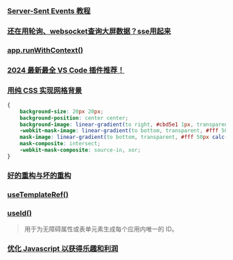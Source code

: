 ### [Server-Sent Events 教程](https://www.ruanyifeng.com/blog/2017/05/server-sent_events.html)

### [还在用轮询、websocket查询大屏数据？sse用起来](https://juejin.cn/post/7424908830902042658)

### [app.runWithContext()](https://cn.vuejs.org/api/application#app-runwithcontext)

### [2024 最新最全 VS Code 插件推荐！](https://juejin.cn/post/7384765023343394827)

### [用纯 CSS 实现网格背景](https://spacexcode.com/blog/pure-css-grid-line/)

```css
{
    background-size: 20px 20px;
    background-position: center center;
    background-image: linear-gradient(to right, #cbd5e1 1px, transparent 1px), linear-gradient(to bottom, #cbd5e1 1px, transparent 1px);
    -webkit-mask-image: linear-gradient(to bottom, transparent, #fff 50px calc(100% - 50px), transparent), linear-gradient(to right, transparent, #fff 50px calc(100% - 50px), transparent);
    mask-image: linear-gradient(to bottom, transparent, #fff 50px calc(100% - 50px), transparent), linear-gradient(to right, transparent, #fff 50px calc(100% - 50px), transparent);
    mask-composite: intersect;
    -webkit-mask-composite: source-in, xor;
}
```

### [好的重构与坏的重构](https://www.builder.io/blog/good-vs-bad-refactoring)

### [useTemplateRef() ](https://cn.vuejs.org/api/composition-api-helpers#usetemplateref)

### [useId() ](https://cn.vuejs.org/api/composition-api-helpers#useid)

> 用于为无障碍属性或表单元素生成每个应用内唯一的 ID。

### [优化 Javascript 以获得乐趣和利润](https://romgrk.com/posts/optimizing-javascript)

